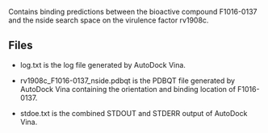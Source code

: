 Contains binding predictions between the bioactive compound F1016-0137 and the nside search space on the virulence factor rv1908c.

## Files

- log.txt is the log file generated by AutoDock Vina.

- rv1908c_F1016-0137_nside.pdbqt is the PDBQT file generated by AutoDock Vina containing the orientation and binding location of F1016-0137.

- stdoe.txt is the combined STDOUT and STDERR output of AutoDock Vina.

